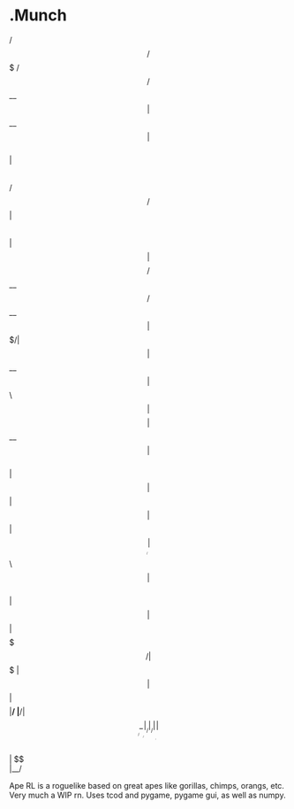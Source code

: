 # .Munch



  /$$$$$$                            /$$$$$$$  /$$      
 /$$__  $$                          | $$__  $$| $$      
| $$  \ $$  /$$$$$$   /$$$$$$       | $$  \ $$| $$      
| $$$$$$$$ /$$__  $$ /$$__  $$      | $$$$$$$/| $$      
| $$__  $$| $$  \ $$| $$$$$$$$      | $$__  $$| $$      
| $$  | $$| $$  | $$| $$_____/      | $$  \ $$| $$      
| $$  | $$| $$$$$$$/|  $$$$$$$      | $$  | $$| $$$$$$$$
|__/  |__/| $$____/  \_______/      |__/  |__/|________/
          | $$                                          
          | $$                                          
          |__/                                          

Ape RL is a roguelike based on great apes like gorillas, chimps, orangs, etc.
Very much a WIP rn.
Uses tcod and pygame, pygame gui, as well as numpy.
